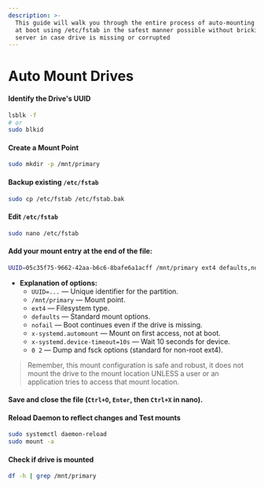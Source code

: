 ```yaml
---
description: >-
  This guide will walk you through the entire process of auto-mounting a drive
  at boot using /etc/fstab in the safest manner possible without bricking your
  server in case drive is missing or corrupted
---
```


# Auto Mount Drives

#### Identify the Drive's UUID

```bash
lsblk -f
# or
sudo blkid
```

#### Create a Mount Point

```bash
sudo mkdir -p /mnt/primary
```

#### Backup existing `/etc/fstab`

```bash
sudo cp /etc/fstab /etc/fstab.bak
```

#### Edit `/etc/fstab`

```bash
sudo nano /etc/fstab
```

#### Add your mount entry at the end of the file:

```bash
UUID=05c35f75-9662-42aa-b6c6-8bafe6a1acff /mnt/primary ext4 defaults,nofail,x-systemd.automount,x-systemd.device-timeout=10s 0 2
```

* **Explanation of options:**
  * `UUID=...` — Unique identifier for the partition.
  * `/mnt/primary` — Mount point.
  * `ext4` — Filesystem type.
  * `defaults` — Standard mount options.
  * `nofail` — Boot continues even if the drive is missing.
  * `x-systemd.automount` — Mount on first access, not at boot.
  * `x-systemd.device-timeout=10s` — Wait 10 seconds for device.
  * `0 2` — Dump and fsck options (standard for non-root ext4).

> Remember, this mount configuration is safe and robust, it does not mount the drive to the mount location UNLESS a user or an application tries to access that mount location.&#x20;

#### Save and close the file (`Ctrl+O`, `Enter`, then `Ctrl+X` in nano).

#### Reload Daemon to reflect changes and Test mounts

```bash
sudo systemctl daemon-reload
sudo mount -a
```

#### Check if drive is mounted

```bash
df -h | grep /mnt/primary
```

#### &#x20;



